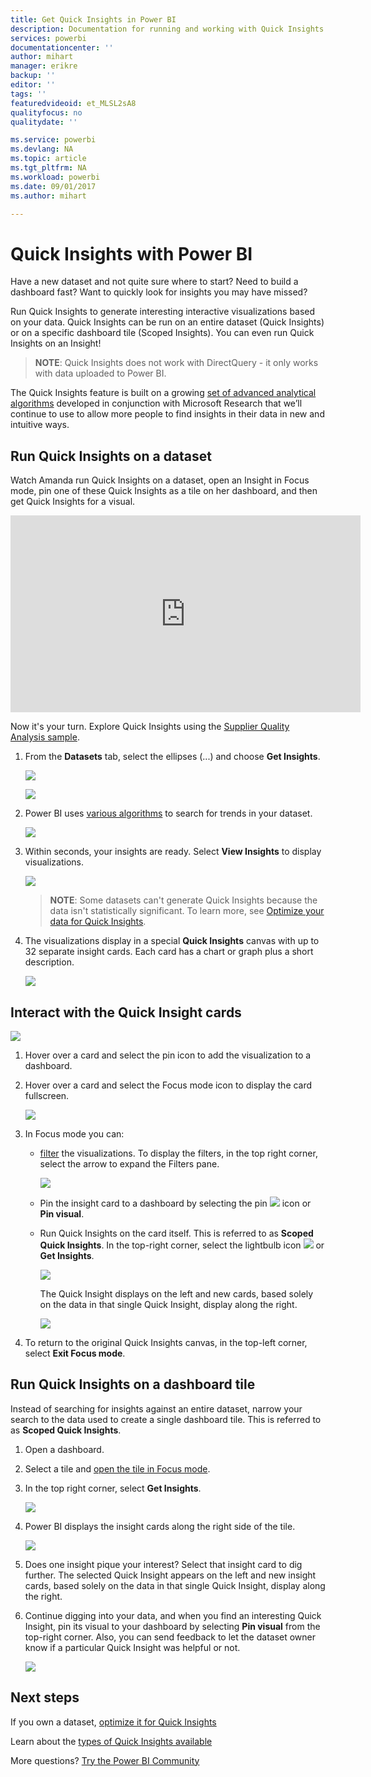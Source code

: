 ```yaml
---
title: Get Quick Insights in Power BI
description: Documentation for running and working with Quick Insights with Power BI service.
services: powerbi
documentationcenter: ''
author: mihart
manager: erikre
backup: ''
editor: ''
tags: ''
featuredvideoid: et_MLSL2sA8
qualityfocus: no
qualitydate: ''

ms.service: powerbi
ms.devlang: NA
ms.topic: article
ms.tgt_pltfrm: NA
ms.workload: powerbi
ms.date: 09/01/2017
ms.author: mihart

---
```

# Quick Insights with Power BI
Have a new dataset and not quite sure where to start?  Need to build a dashboard fast?  Want to quickly look for insights you may have missed?

Run Quick Insights to generate interesting interactive visualizations based on your data. Quick Insights can be run on an entire dataset (Quick Insights) or on a specific dashboard tile (Scoped Insights). You can even run Quick Insights on an Insight!

> **NOTE**: Quick Insights does not work with DirectQuery - it only works with data uploaded to Power BI.
> 
> 

The Quick Insights feature is built on a growing [set of advanced analytical algorithms](powerbi-service-auto-insights-types.md) developed in conjunction with Microsoft Research that we’ll continue to use to allow more people to find insights in their data in new and intuitive ways.

## Run Quick Insights on a dataset
Watch Amanda run Quick Insights on a dataset, open an Insight in Focus mode, pin one of these Quick Insights as a tile on her dashboard, and then get Quick Insights for a visual.

<iframe width="560" height="315" src="https://www.youtube.com/embed/et_MLSL2sA8" frameborder="0" allowfullscreen></iframe>


Now it's your turn. Explore Quick Insights using the [Supplier Quality Analysis sample](sample-supplier-quality.md).

1. From the **Datasets** tab, select the ellipses (...) and choose **Get Insights**.
   
    ![](media/powerbi-service-auto-insights/power-bi-ellipses.png)
   
    ![](media/powerbi-service-auto-insights/power-bi-tab.png)
2. Power BI uses [various algorithms](powerbi-service-auto-insights-types.md) to search for trends in your dataset.
   
    ![](media/powerbi-service-auto-insights/PBI_AutoInsightsSearching.png)
3. Within seconds, your insights are ready.  Select **View Insights** to display visualizations.
   
    ![](media/powerbi-service-auto-insights/PBI_AutoInsightSuccess.png)
   
   > **NOTE**: Some datasets can't generate Quick Insights because the data isn't statistically significant.  To learn more, see [Optimize your data for Quick Insights](powerbi-service-auto-insights-optimize.md).
   > 
   > 
4. The visualizations display in a special **Quick Insights** canvas with up to 32 separate insight cards. Each card has a chart or graph plus a short description.
   
    ![](media/powerbi-service-auto-insights/power-bi-insights.png)

## Interact with the Quick Insight cards
  ![](media/powerbi-service-auto-insights/PBI_hover.png)

1. Hover over a card and select the pin icon to add the visualization to a dashboard.
2. Hover over a card and select the Focus mode icon to display the card fullscreen.
   
    ![](media/powerbi-service-auto-insights/power-bi-insight-focus.png)
3. In Focus mode you can:
   
   * [filter](powerbi-service-interact-with-a-report-in-reading-view.md) the visualizations.  To display the filters, in the top right corner, select the arrow to expand the Filters pane.
     
        ![](media/powerbi-service-auto-insights/power-bi-insights-filter-new.png)
   * Pin the insight card to a dashboard by selecting the pin ![](media/powerbi-service-auto-insights/power-bi-pin-icon.png)  icon or **Pin visual**.
   * Run Quick Insights on the card itself. This is referred to as **Scoped Quick Insights**. In the top-right corner, select the lightbulb icon ![](media/powerbi-service-auto-insights/power-bi-bulb-icon.png)  or **Get Insights**.
     
       ![](media/powerbi-service-auto-insights/pbi-autoinsights-tile.png)
     
     The Quick Insight displays on the left and new cards, based solely on the data in that single Quick Insight, display along the right.
     
       ![](media/powerbi-service-auto-insights/power-bi-insights-on-insights-new.png)
4. To return to the original Quick Insights canvas, in the top-left corner, select **Exit Focus mode**.

## Run Quick Insights on a dashboard tile
Instead of searching for insights against an entire dataset, narrow your search to the data used to create a single dashboard tile. This is referred to as **Scoped Quick Insights**.

1. Open a dashboard.
2. Select a tile and [open the tile in Focus mode](/powerbi-service-display-dash-in-focus-mode.md).
3. In the top right corner, select **Get Insights**.
   
    ![](media/powerbi-service-auto-insights/pbi-autoinsights-tile.png)
4. Power BI displays the insight cards along the right side of the tile.
   
    ![](media/powerbi-service-auto-insights/pbi-insights-tile.png)
5. Does one insight pique your interest? Select that insight card to dig further. The selected Quick Insight appears on the left and new insight cards, based solely on the data in that single Quick Insight, display along the right.
6. Continue digging into your data, and when you find an interesting Quick Insight, pin its visual to your dashboard by selecting **Pin visual** from the top-right corner. Also, you can send feedback to let the dataset owner know if a particular Quick Insight was helpful or not.
   
    ![](media/powerbi-service-auto-insights/useful.png)

## Next steps
If you own a dataset, [optimize it for Quick Insights](powerbi-service-auto-insights-optimize.md)

Learn about the [types of Quick Insights available](powerbi-service-auto-insights-types.md)

More questions? [Try the Power BI Community](http://community.powerbi.com/)

